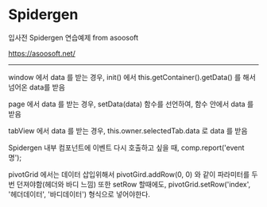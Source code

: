 # Spidergen
입사전 Spidergen 연습예제
from asoosoft

https://asoosoft.net/


------------------------------------------------------------

window 에서 data 를 받는 경우, init() 에서 this.getContainer().getData() 를 해서 넘어온 data를 받음

page 에서 data 를 받는 경우, setData(data) 함수를 선언하여, 함수 안에서 data 를 받음

tabView 에서 data 를 받는 경우, this.owner.selectedTab.data 로 data 를 받음

Spidergen 내부 컴포넌트에 이벤트 다시 호출하고 싶을 때, comp.report('event 명');

pivotGrid 에서는 데이터 삽입위해서 pivotGird.addRow(0, 0) 와 같이 파라미터를 두번 던져야함(헤더와 바디 느낌) 또한 setRow 할때에도, pivotGrid.setRow('index', '헤더데이터', '바디데이터') 형식으로 넣어야한다.
